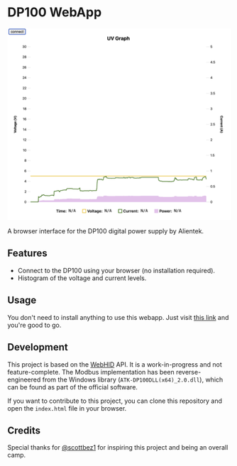# DP100 WebApp

![screenshot](screenshot.png)

A browser interface for the DP100 digital power supply by Alientek.

## Features

- Connect to the DP100 using your browser (no installation required).
- Histogram of the voltage and current levels.

## Usage

You don't need to install anything to use this webapp.
Just visit [this link](https://johannes.maron.family/DP100-WebApp/) and you're good to go.

## Development

This project is based on the [WebHID](https://developer.mozilla.org/en-US/docs/Web/API/WebHID_API) API.
It is a work-in-progress and not feature-complete. The Modbus implementation has been reverse-engineered
from the Windows library (`ATK-DP100DLL(x64)_2.0.dll`), which can be found as part of the official software.

If you want to contribute to this project, you can clone this repository and open the `index.html` file in your browser.

## Credits

Special thanks for [@scottbez1](https://github.com/scottbez1) for inspiring this project and being an overall camp.
